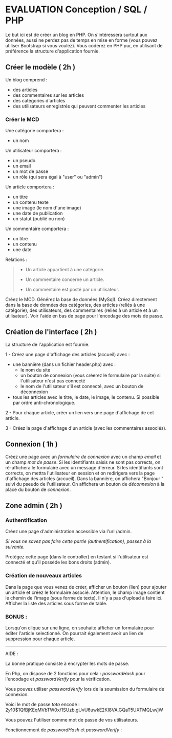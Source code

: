# EVALUATION Conception / SQL / PHP

Le but ici est de créer un blog en PHP.
On s'intéressera surtout aux données, aussi ne perdez pas de temps en mise en forme (vous pouvez utiliser Bootstrap si vous voulez).
Vous coderez en PHP pur, en utilisant de préférence la structure d'application fournie.

## Créer le modèle ( 2h )

Un blog comprend :
- des articles
- des commentaires sur les articles
- des catégories d'articles
- des utilisateurs enregistrés qui peuvent commenter les articles

### Créer le MCD

Une catégorie comportera :
- un nom

Un utilisateur comportera :
- un pseudo
- un email
- un mot de passe
- un rôle (qui sera égal à "user" ou "admin")

Un article comportera :
- un titre
- un contenu texte
- une image (le nom d'une image)
- une date de publication
- un statut (publié ou non)

Un commentaire comportera :
- un titre
- un contenu
- une date

Relations :
> - Un article appartient à une catégorie.
> 
> - Un commentaire concerne un article.
> 
> - Un commentaire est posté par un utilisateur.

Créez le MCD.
Générez la base de données (MySql).
Créez directement dans la base de données des catégories, des articles (reliés à une catégorie), des utilisateurs, des commentaires (reliés à un article et à un utilisateur).
Voir l'aide en bas de page pour l'encodage des mots de passe.
## Création de l'interface ( 2h )

La structure de l'application est fournie.

1 - Créez une page d'affichage des articles (accueil) avec :

- une bannière (dans un fichier header.php) avec :
    - le nom du site
    - un bouton de connexion (vous créerez le formulaire par la suite) si l'utilisateur n'est pas connecté
    - le nom de l'utilisateur s'il est connecté, avec un bouton de déconnexion
- tous les articles avec le titre, le date, le image, le contenu. Si possible par ordre anti-chronologique.

2 - Pour chaque article, créer un lien vers une page d'affichage de cet article.

3 - Créez la page d'affichage d'un article (avec les commentaires associés).

## Connexion ( 1h )

Créez une page avec un *formulaire de connexion* avec un champ *email* et un champ *mot de passe*.
Si les identifiants saisis ne sont pas corrects, on ré-affichera le formulaire avec un message d'erreur.
Si les identifiants sont corrects, on mettra l'utilisateur en session et on redirigera vers la page d'affichage des articles (accueil).
Dans la bannière, on affichera "Bonjour " suivi du pseudo de l'utilisateur.
On affichera un bouton de *déconnexion* à la place du bouton de *connexion*.

## Zone admin ( 2h )

### Authentification
Créez une page d'administration accessible via l'url /admin.

*Si vous ne savez pas faire cette partie (authentification), passez à la suivante.*

Protégez cette page (dans le controller) en testant si l'utilisateur est connecté et qu'il possède les bons droits (admin).

### Création de nouveaux articles
Dans la page que vous venez de créer, afficher un bouton (lien) pour ajouter un article et créez le formulaire associé. Attention, le champ image contient le chemin de l'image (sous forme de texte). Il n'y a pas d'upload à faire ici.
Afficher la liste des articles sous forme de table.

### BONUS :
Lorsqu'on clique sur une ligne, on souhaite afficher un formulaire pour éditer l'article selectionné.
On pourrait également avoir un lien de suppression pour chaque article.

---

AIDE :

La bonne pratique consiste à encrypter les mots de passe.

En Php, on dispose de 2 fonctions pour cela : *passwordHash* pour l'encodage et *passwordVerify* pour la vérification.

Vous pouvez utiliser *passwordVerify* lors de la soumission du formulaire de connexion.

Voici le mot de passe *toto* encodé : $2y$10$1QfBjKEqMVbTW0x/1SUzb.gUvU6uwkE2KI8VA.GQaT5UXTMQLw/jW

Vous pouvez l'utiliser comme mot de passe de vos utilisateurs.

Fonctionnement de *passwordHash* et *passwordVerify* :

<?php

$hash = password_hash("toto", PASSWORD_BCRYPT);

var_dump($hash);

var_dump(password_verify($hash, "toto"));

<?php

$hash = password_hash("toto", PASSWORD_BCRYPT);

var_dump($hash);

$passOk = password_verify("toto", $hash);

var_dump($passOk);
